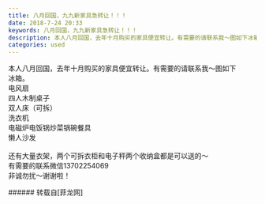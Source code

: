 ```yaml
---
title: 八月回国，九九新家具急转让！！！
date: 2018-7-24 20:33
keywords: 八月回国，九九新家具急转让！！！
description: 本人八月回国，去年十月购买的家具便宜转让。有需要的请联系我～图如下冰箱。电风扇四人木制桌子双人床（可拆）洗衣机电磁炉电饭锅炒菜锅碗餐具懒人沙发还有大量衣架，两个可拆衣柜和电子秤两个收纳盒都是可以送的～有需要的联系微信13702254069非诚勿扰～谢谢啦！
categories: used
---
```

<td class="t_f" id="postmessage_1547663">

本人八月回国，去年十月购买的家具便宜转让。有需要的请联系我～图如下<br/>
<img alt="" border="0" class="zoom" data-cf-modified-f1ce30ee6a26160c47792d69-="" file="http://www.flw.ph/data/appbyme/upload/image/201807/24/qoNfsRTAUN3A.jpg" id="aimg_X3M34" lazyloadthumb="1" onclick="" onmouseover="" src="http://www.flw.ph/data/appbyme/upload/image/201807/24/qoNfsRTAUN3A.jpg"/><br/>
冰箱。<br/>
<img alt="" border="0" class="zoom" data-cf-modified-f1ce30ee6a26160c47792d69-="" file="http://www.flw.ph/data/appbyme/upload/image/201807/24/HrcH2QbTc1IF.jpg" id="aimg_zddqP" lazyloadthumb="1" onclick="" onmouseover="" src="http://www.flw.ph/data/appbyme/upload/image/201807/24/HrcH2QbTc1IF.jpg"/><br/>
电风扇<br/>
<img alt="" border="0" class="zoom" data-cf-modified-f1ce30ee6a26160c47792d69-="" file="http://www.flw.ph/data/appbyme/upload/image/201807/24/JhwOTRWMCec2.jpg" id="aimg_V5fmU" lazyloadthumb="1" onclick="" onmouseover="" src="http://www.flw.ph/data/appbyme/upload/image/201807/24/JhwOTRWMCec2.jpg"/><br/>
四人木制桌子<br/>
<img alt="" border="0" class="zoom" data-cf-modified-f1ce30ee6a26160c47792d69-="" file="http://www.flw.ph/data/appbyme/upload/image/201807/24/PFLO1lpubswt.jpg" id="aimg_INTon" lazyloadthumb="1" onclick="" onmouseover="" src="http://www.flw.ph/data/appbyme/upload/image/201807/24/PFLO1lpubswt.jpg"/><br/>
双人床（可拆）<br/>
<img alt="" border="0" class="zoom" data-cf-modified-f1ce30ee6a26160c47792d69-="" file="http://www.flw.ph/data/appbyme/upload/image/201807/24/aG1b9LfUK6xP.jpg" id="aimg_a5qd4" lazyloadthumb="1" onclick="" onmouseover="" src="http://www.flw.ph/data/appbyme/upload/image/201807/24/aG1b9LfUK6xP.jpg"/><br/>
洗衣机<br/>
<img alt="" border="0" class="zoom" data-cf-modified-f1ce30ee6a26160c47792d69-="" file="http://www.flw.ph/data/appbyme/upload/image/201807/24/QKMdNeSWjsRW.jpg" id="aimg_GhS0K" lazyloadthumb="1" onclick="" onmouseover="" src="http://www.flw.ph/data/appbyme/upload/image/201807/24/QKMdNeSWjsRW.jpg"/><br/>
电磁炉电饭锅炒菜锅碗餐具<br/>
<img alt="" border="0" class="zoom" data-cf-modified-f1ce30ee6a26160c47792d69-="" file="http://www.flw.ph/data/appbyme/upload/image/201807/24/TDBKdkamR2ZV.jpg" id="aimg_dkBGF" lazyloadthumb="1" onclick="" onmouseover="" src="http://www.flw.ph/data/appbyme/upload/image/201807/24/TDBKdkamR2ZV.jpg"/><br/>
懒人沙发<br/>
<br/>
还有大量衣架，两个可拆衣柜和电子秤两个收纳盒都是可以送的～<br/>
有需要的联系微信13702254069<br/>
非诚勿扰～谢谢啦！<br/>
</td>
###### 转载自[菲龙网]